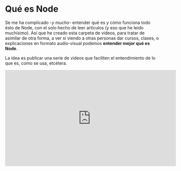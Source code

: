 # Qué es Node

Se me ha complicado -_y mucho_- entender qué es y cómo funciona todo ésto de Node, con el solo hecho de leer artículos (y eso que he leído muchísimo). Así que he creado esta carpeta de videos, para tratar de asimilar de otra forma, a ver si viendo a otras personas dar cursos, clases, o explicaciones en formato audio-visual podemos **entender mejor qué es Node**.

La idea es publicar una serie de videos que faciliten el entendimiento de lo que es, como se usa, etcétera.

<iframe width="560" height="315" src="https://www.youtube.com/embed/xJzzu7MVZXw?showinfo=0" frameborder="0" allow="autoplay; encrypted-media" allowfullscreen></iframe>